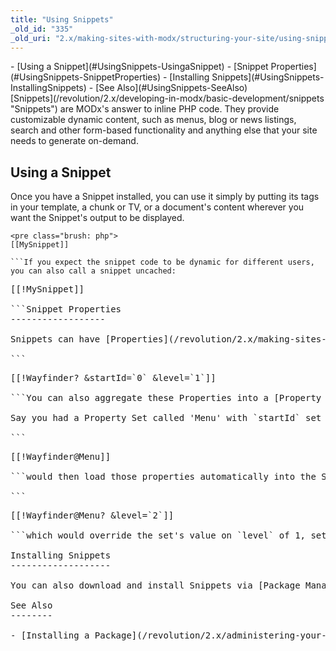 ```yaml
---
title: "Using Snippets"
_old_id: "335"
_old_uri: "2.x/making-sites-with-modx/structuring-your-site/using-snippets"
---
```


<div>- [Using a Snippet](#UsingSnippets-UsingaSnippet)
- [Snippet Properties](#UsingSnippets-SnippetProperties)
- [Installing Snippets](#UsingSnippets-InstallingSnippets)
- [See Also](#UsingSnippets-SeeAlso)

</div>[Snippets](/revolution/2.x/developing-in-modx/basic-development/snippets "Snippets") are MODx's answer to inline PHP code. They provide customizable dynamic content, such as menus, blog or news listings, search and other form-based functionality and anything else that your site needs to generate on-demand.

Using a Snippet
---------------

Once you have a Snippet installed, you can use it simply by putting its tags in your template, a chunk or TV, or a document's content wherever you want the Snippet's output to be displayed.

```
<pre class="brush: php">
[[MySnippet]]

```If you expect the snippet code to be dynamic for different users, you can also call a snippet uncached:

```
<pre class="brush: php">
[[!MySnippet]]

```Snippet Properties
------------------

Snippets can have [Properties](/revolution/2.x/making-sites-with-modx/customizing-content/properties-and-property-sets "Properties and Property Sets"), which can be passed in the Snippet call, like so:

```
<pre class="brush: php">
[[!Wayfinder? &startId=`0` &level=`1`]]

```You can also aggregate these Properties into a [Property Set](/revolution/2.x/making-sites-with-modx/customizing-content/properties-and-property-sets "Properties and Property Sets"), which is a dynamic collection of properties that can be attached to any Snippet (or Element for that matter). This allows you to share common property configs in a snippet call in one place.

Say you had a Property Set called 'Menu' with `startId` set to 0 and `level` set to 1:

```
<pre class="brush: php">
[[!Wayfinder@Menu]]

```would then load those properties automatically into the Snippet. And even those properties can be overridden:

```
<pre class="brush: php">
[[!Wayfinder@Menu? &level=`2`]]

```which would override the set's value on `level` of 1, setting it instead to 2.

Installing Snippets
-------------------

You can also download and install Snippets via [Package Management](/revolution/2.x/developing-in-modx/advanced-development/package-management "Package Management"). See the tutorial on [installing a Package](/revolution/2.x/administering-your-site/installing-a-package "Installing a Package") for more information.

See Also
--------

- [Installing a Package](/revolution/2.x/administering-your-site/installing-a-package "Installing a Package")